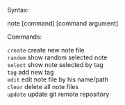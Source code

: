 Syntax:

note [command] [command argument]


Commands:  

`create`        create new note file  
`random`        show random selected note  
`select`        show note selected by tag  
`tag`           add new tag  
`edit`          edit note file by his name/path  
`clear`         delete all note files  
`update`        update git remote repository  

